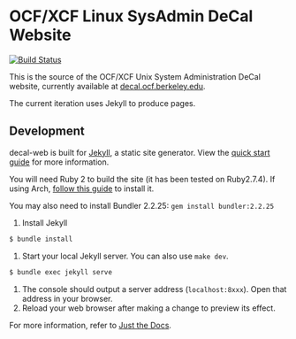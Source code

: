 # OCF/XCF Linux SysAdmin DeCal Website

[![Build Status](https://jenkins.ocf.berkeley.edu/buildStatus/icon?job=decal-web/master)](https://jenkins.ocf.berkeley.edu/job/decal-web/)

This is the source of the OCF/XCF Unix System Administration DeCal website, currently available at [decal.ocf.berkeley.edu](https://decal.ocf.berkeley.edu).

The current iteration uses Jekyll to produce pages.

## Development

decal-web is built for [Jekyll](https://jekyllrb.com), a static site generator. View the [quick start guide](https://jekyllrb.com/docs/) for more information.

You will need Ruby 2 to build the site (it has been tested on Ruby2.7.4). If using Arch, [follow this guide](https://gist.github.com/jhass/8839655bb038e829fba1) to install it.

You may also need to install Bundler 2.2.25: `gem install bundler:2.2.25`

1. Install Jekyll
```bash
$ bundle install
```
1. Start your local Jekyll server. You can also use `make dev`.
```bash
$ bundle exec jekyll serve
```
1. The console should output a server address (`localhost:8xxx`). Open that address in your browser.
1. Reload your web browser after making a change to preview its effect.

For more information, refer to [Just the Docs](https://pmarsceill.github.io/just-the-docs/).
